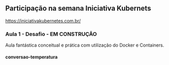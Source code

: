 ## Participação na semana Iniciativa Kubernets 

https://iniciativakubernetes.com.br/

### Aula 1 - Desafio - EM CONSTRUÇÃO

Aula fantástica conceitual e prática com utilização do Docker e Containers.

#### conversao-temperatura
